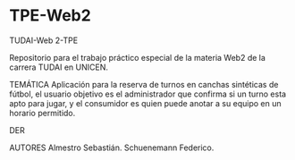 # TPE-Web2
TUDAI-Web 2-TPE

Repositorio para el trabajo práctico especial de la materia Web2 de la carrera TUDAI en UNICEN.

TEMÁTICA
Aplicación para la reserva de turnos en canchas sintéticas de fútbol, el usuario objetivo es el administrador 
que confirma si un turno esta apto para jugar, y el consumidor es quien puede anotar a su equipo en un horario permitido.

DER 

AUTORES
Almestro Sebastián.
Schuenemann Federico.

